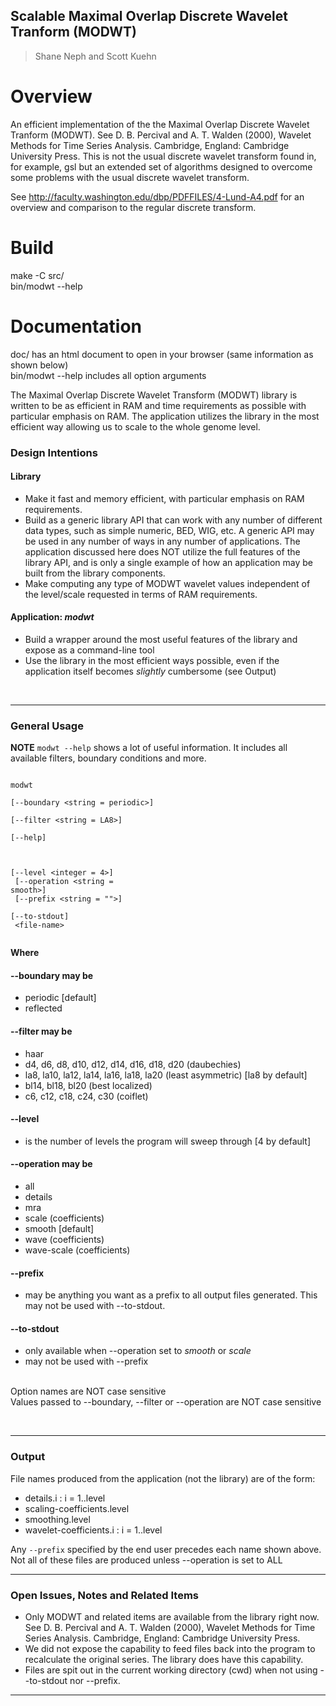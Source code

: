 ## Scalable Maximal Overlap Discrete Wavelet Tranform (MODWT) ##
> Shane Neph and Scott Kuehn


Overview
=========
An efficient implementation of the the Maximal Overlap Discrete Wavelet Tranform (MODWT).  See D. B. Percival and A. T. Walden (2000), Wavelet Methods for Time Series Analysis. Cambridge, England: Cambridge University Press.  This is not the usual discrete wavelet transform found in, for example, gsl but an extended set of algorithms designed to overcome some problems with the usual discrete wavelet transform.  

See http://faculty.washington.edu/dbp/PDFFILES/4-Lund-A4.pdf for an overview and comparison to the regular discrete transform.  

Build  
======  
make -C src/  
bin/modwt --help  

Documentation  
==============  
doc/ has an html document to open in your browser (same information as shown below)  
bin/modwt --help includes all option arguments  


<p>The Maximal Overlap Discrete Wavelet Transform (MODWT) library is written to be as efficient in RAM and time requirements as possible with particular emphasis on RAM.  The application utilizes the library in the most efficient way allowing us to scale to the whole genome level.
</p>
<a name="Design_Intentions"></a><h3>Design Intentions</h3>
<a name="Library"></a><h4>Library</h4>
<ul><li>Make it fast and memory efficient, with particular emphasis on RAM requirements.
</li><li>Build as a generic library API that can work with any number of different data types, such as simple numeric, BED, WIG, etc.  A generic API may be used in any number of ways in any number of applications.  The application discussed here does NOT utilize the full features of the library API, and is only a single example of how an application may be built from the library components.

</li><li>Make computing any type of MODWT wavelet values independent of the level/scale requested in terms of RAM requirements.
</li></ul>
<a name="Application:_wavelets"></a><h4>Application: <i>modwt</i></h4>
<ul><li>Build a wrapper around the most useful features of the library and expose as a command-line tool
</li><li>Use the library in the most efficient ways possible, even if the application itself becomes <i>slightly</i> cumbersome (see Output)
</li></ul>
<p><br />
</p>
<hr/>
<a name="General_Usage"></a><h3>General Usage</h3>

<p><b>NOTE</b>  <code>modwt --help</code> shows a lot of useful information.  It includes all available filters, boundary conditions and more.
</p><p><code>
modwt<br />
[--boundary &lt;string = periodic&gt;]<br />
[--filter &lt;string = LA8&gt;]<br />
[--help]<br />

[--level &lt;integer = 4&gt;]<br />
[--operation &lt;string = smooth&gt;]<br />
[--prefix &lt;string = ""&gt;]<br />
[--to-stdout]<br />
&lt;file-name&gt;<br />
</code>

</p><p><b>Where</b>
</p>
<a name="--boundary_may_be"></a><h4>--boundary may be</h4>
<ul><li>periodic [default]
</li><li>reflected
</li></ul>
<a name="--filter_may_be"></a><h4>--filter may be</h4>
<ul><li>haar

</li><li>d4, d6, d8, d10, d12, d14, d16, d18, d20 (daubechies)
</li><li>la8, la10, la12, la14, la16, la18, la20 (least asymmetric) [la8 by default]
</li><li>bl14, bl18, bl20 (best localized)
</li><li>c6, c12, c18, c24, c30 (coiflet)
</li></ul>
<a name="--level"></a><h4>--level</h4>
<ul><li>is the number of levels the program will sweep through [4 by default]
</li></ul>
<a name="--operation_may_be"></a><h4>--operation may be</h4>

<ul><li>all
</li><li>details
</li><li>mra
</li><li>scale (coefficients)
</li><li>smooth [default]
</li><li>wave (coefficients)
</li><li>wave-scale (coefficients)
</li></ul>
<a name="--prefix"></a><h4>--prefix</h4>
<ul><li>may be anything you want as a prefix to all output files generated.  This may not be used with --to-stdout.
</li></ul>
<a name="--to-stdout"></a><h4>--to-stdout</h4>

<ul><li>only available when --operation set to <i>smooth</i> or <i>scale</i>
</li><li>may not be used with --prefix
</li></ul>
<p><br />
Option names are NOT case sensitive<br />
Values passed to --boundary, --filter or --operation are NOT case sensitive
</p><p><br />
</p>
<hr/>
<a name="Output"></a><h3>Output</h3>
<p>File names produced from the application (not the library) are of the form:
</p>
<ul><li>details.i&nbsp;: i = 1..level
</li><li>scaling-coefficients.level
</li><li>smoothing.level

</li><li>wavelet-coefficients.i&nbsp;: i = 1..level
</li></ul>
<p>Any <code>--prefix</code> specified by the end user precedes each name shown above.<br />
Not all of these files are produced unless --operation is set to ALL
</p>
<hr/>

<a name="Open_Issues.2C_Notes_and_Related_Items"></a><h3>Open Issues, Notes and Related Items</h3>

<ul><li>Only MODWT and related items are available from the library right now.  See D. B. Percival and A. T. Walden (2000), Wavelet Methods for Time Series Analysis. Cambridge, England: Cambridge University Press.
</li><li>We did not expose the capability to feed files back into the program to recalculate the original series.  The library does have this capability.
</li><li>Files are spit out in the current working directory (cwd) when not using --to-stdout nor --prefix.
</li></ul>
<p>
<hr/>
</p>
